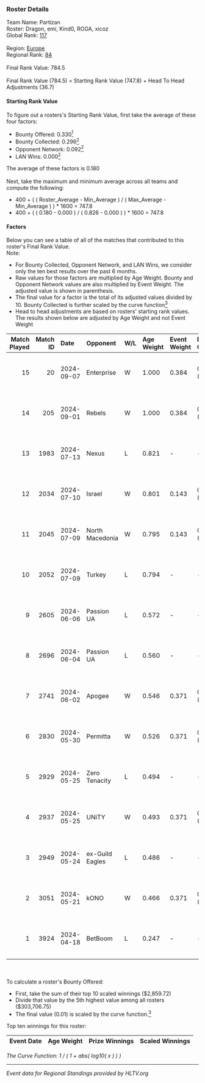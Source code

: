 ### Roster Details<br />
Team Name: Partizan<br />
Roster: Dragon, emi, Kind0, ROGA, xicoz<br />
Global Rank: [117](../standings_global.md)<br />
<br />
Region: [Europe]( ../standings_europe.md)<br />
Regional Rank: [84]( ../standings_europe.md)<br />
<br />
Final Rank Value:  784.5<br />
<br />
Final Rank Value (784.5) = Starting Rank Value (747.8) + Head To Head Adjustments (36.7)<br />

#### Starting Rank Value<br />
To figure out a rosters's Starting Rank Value, first take the average of these four factors:<br />
- Bounty Offered: 0.330[<sup>1</sup>](#table2)
- Bounty Collected: 0.296[<sup>2</sup>](#table1)
- Opponent Network: 0.092[<sup>2</sup>](#table1)
- LAN Wins: 0.000[<sup>2</sup>](#table1)

The average of these factors is 0.180<br />
<br />
Next, take the maximum and minimum average across all teams and compute the following:<br />
- 400 + ( ( Roster_Average - Min_Average ) / ( Max_Average - Min_Average ) ) * 1600 = 747.8
- 400 + ( ( 0.180 - 0.000 ) / ( 0.826 - 0.000 ) ) * 1600 = 747.8


#### Factors<br />
Below you can see a table of all of the matches that contributed to this roster's Final Rank Value.<br />
Note:<br />

- For Bounty Collected, Opponent Network, and LAN Wins, we consider only the ten best results over the past 6 months.
- Raw values for those factors are multiplied by Age Weight. Bounty and Opponent Network values are also multiplied by Event Weight. The adjusted value is shown in parenthesis.
- The final value for a factor is the total of its adjusted values divided by 10. Bounty Collected is further scaled by the curve function[<sup>3</sup>](#curveFunction)
- Head to head adjustments are based on rosters' starting rank values. The results shown below are adjusted by Age Weight and not Event Weight
<span id="table1"></span><br />


| Match Played | Match ID | Date       | Opponent        | W/L | Age Weight | Event Weight | Bounty Collected | Opponent Network | LAN Wins  | H2H Adj. | Roster                              |
| -: | -: | :- | :- | :- | :- | :- | :- | :- | :- | -: | :- |
|           15 |       20 | 2024-09-07 | Enterprise      | W   | 1.000      | 0.384        | 0.039 (0.015)    | 0.697 (0.268)    | 0 (0.000) |    17.36 | Dragon, emi, Kind0, ROGA, xicoz     |
|           14 |      205 | 2024-09-01 | Rebels          | W   | 1.000      | 0.384        | 0.028 (0.011)    | 0.656 (0.252)    | 0 (0.000) |    24.00 | c0llins, Dragon, emi, Kind0, ROGA   |
|           13 |     1983 | 2024-07-13 | Nexus           | L   | 0.821      | -            | -                | -                | -         |   -13.86 | c0llins, choiv7, Dragon, emi, Kind0 |
|           12 |     2034 | 2024-07-10 | Israel          | W   | 0.801      | 0.143        | 0.000 (0.000)    | 0.030 (0.003)    | 0 (0.000) |     3.02 | c0llins, Dragon, emi, Kind0, VLDN   |
|           11 |     2045 | 2024-07-09 | North Macedonia | W   | 0.795      | 0.143        | 0.000 (0.000)    | 0.000 (0.000)    | 0 (0.000) |     3.04 | c0llins, choiv7, Dragon, emi, Kind0 |
|           10 |     2052 | 2024-07-09 | Turkey          | L   | 0.794      | -            | -                | -                | -         |   -19.86 | c0llins, choiv7, Dragon, emi, Kind0 |
|            9 |     2605 | 2024-06-06 | Passion UA      | L   | 0.572      | -            | -                | -                | -         |    -3.37 | aidKiT, c0llins, Dragon, emi, xicoz |
|            8 |     2696 | 2024-06-04 | Passion UA      | L   | 0.560      | -            | -                | -                | -         |    -3.24 | aidKiT, c0llins, Dragon, emi, xicoz |
|            7 |     2741 | 2024-06-02 | Apogee          | W   | 0.546      | 0.371        | 0.006 (0.001)    | 0.198 (0.040)    | 0 (0.000) |     8.62 | aidKiT, c0llins, Dragon, emi, xicoz |
|            6 |     2830 | 2024-05-30 | Permitta        | W   | 0.526      | 0.371        | 0.032 (0.006)    | 0.968 (0.189)    | 0 (0.000) |    11.67 | aidKiT, c0llins, Dragon, emi, xicoz |
|            5 |     2929 | 2024-05-25 | Zero Tenacity   | L   | 0.494      | -            | -                | -                | -         |    -2.31 | aidKiT, c0llins, Dragon, emi, xicoz |
|            4 |     2937 | 2024-05-25 | UNiTY           | W   | 0.493      | 0.371        | 0.026 (0.005)    | 0.394 (0.072)    | 0 (0.000) |    10.66 | aidKiT, c0llins, Dragon, emi, xicoz |
|            3 |     2949 | 2024-05-24 | ex-Guild Eagles | L   | 0.486      | -            | -                | -                | -         |    -7.84 | aidKiT, c0llins, Dragon, emi, xicoz |
|            2 |     3051 | 2024-05-21 | kONO            | W   | 0.466      | 0.371        | 0.025 (0.004)    | 0.532 (0.092)    | 0 (0.000) |     9.31 | aidKiT, c0llins, Dragon, emi, xicoz |
|            1 |     3924 | 2024-04-18 | BetBoom         | L   | 0.247      | -            | -                | -                | -         |    -0.49 | aidKiT, c0llins, Dragon, emi, xicoz |

<br />
<span id="table2"></span><br />
To calculate a roster's Bounty Offered:<br />

- First, take the sum of their top 10 scaled winnings ($2,859.72)
- Divide that value by the 5th highest value among all rosters ($303,706.75)
- The final value (0.01) is scaled by the curve function.[<sup>3</sup>](#curveFunction)

Top ten winnings for this roster:<br />

| Event Date | Age Weight | Prize Winnings | Scaled Winnings |
| :- | -: | :- | :- |


<span id="curveFunction"></span>_The Curve Function: 1 / ( 1 + abs( log10( x ) ) )_<br />

---
_Event data for Regional Standings provided by HLTV.org_<br />
